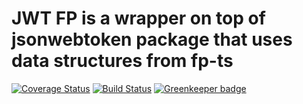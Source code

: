 # JWT FP is a wrapper on top of jsonwebtoken package that uses data structures from fp-ts

[![Coverage Status](https://coveralls.io/repos/github/vieiralucas/jwt-fp/badge.svg?branch=coveralls)](https://coveralls.io/github/vieiralucas/jwt-fp?branch=coveralls) [![Build Status](https://travis-ci.org/vieiralucas/jwt-fp.svg?branch=master)](https://travis-ci.org/vieiralucas/jwt-fp?branch=master) [![Greenkeeper badge](https://badges.greenkeeper.io/vieiralucas/jwt-fp.svg)](https://greenkeeper.io/)
